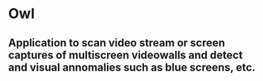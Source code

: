 # Owl

## Application to scan video stream or screen captures of multiscreen videowalls and detect and visual annomalies such as blue screens, etc. 

